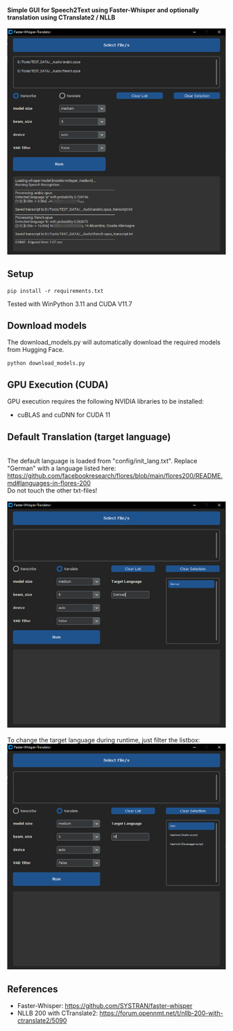 **Simple GUI for Speech2Text using Faster-Whisper and optionally translation using CTranslate2 / NLLB**<br>
<br>![](/Demo.png?raw=true)

## Setup
```
pip install -r requirements.txt
```
Tested with WinPython 3.11 and CUDA V11.7


## Download models
The download_models.py will automatically download the required models from Hugging Face.
```
python download_models.py
```

## GPU Execution (CUDA)
GPU execution requires the following NVIDIA libraries to be installed: <br>
- cuBLAS and cuDNN for CUDA 11 <br>

## Default Translation (target language)
<br> The default language is loaded from "config/init_lang.txt". Replace "German" with a language listed here: <br>
https://github.com/facebookresearch/flores/blob/main/flores200/README.md#languages-in-flores-200 <br>
Do not touch the other txt-files! <br>
<br>![](/Translation1.png?raw=true)
<br>
<br> To change the target language during runtime, just filter the listbox:
<br>![](/Translation2.png?raw=true)

## References<br>
- Faster-Whisper: https://github.com/SYSTRAN/faster-whisper
- NLLB 200 with CTranslate2: https://forum.opennmt.net/t/nllb-200-with-ctranslate2/5090
